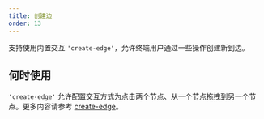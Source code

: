 ```yaml
---
title: 创建边
order: 13
---
```


支持使用内置交互 `'create-edge'`，允许终端用户通过一些操作创建新到边。

## 何时使用

`'create-edge'` 允许配置交互方式为点击两个节点、从一个节点拖拽到另一个节点。更多内容请参考 [create-edge](/zh/docs/manual/middle/states/defaultBehavior#create-edge)。
